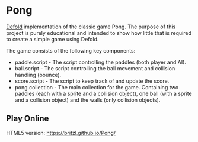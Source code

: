 # Pong
[Defold](http://www.defold.com) implementation of the classic game Pong. The purpose of this project is purely educational and intended to show how little that is required to create a simple game using Defold.

The game consists of the following key components:

* paddle.script - The script controlling the paddles (both player and AI).
* ball.script - The script controlling the ball movement and collision handling (bounce).
* score.script - The script to keep track of and update the score.
* pong.collection - The main collection for the game. Containing two paddles (each with a sprite and a collision object), one ball (with a sprite and a collision object) and the walls (only collision objects).

## Play Online
HTML5 version: https://britzl.github.io/Pong/
